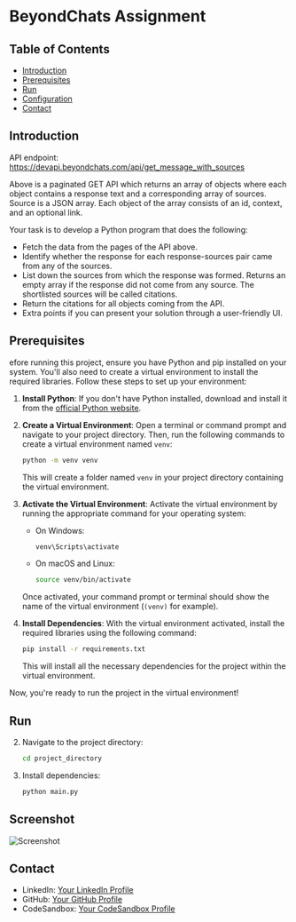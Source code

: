 # BeyondChats Assignment 

## Table of Contents

- [Introduction](#introduction)
- [Prerequisites](#prerequisites)
- [Run](#run)
- [Configuration](#configuration)
- [Contact](#contact)

## Introduction

API endpoint: https://devapi.beyondchats.com/api/get_message_with_sources

Above is a paginated GET API which returns an array of objects where each object contains a response text and a corresponding array of sources. Source is a JSON array. Each object of the array consists of an id, context, and an optional link.

Your task is to develop a Python program that does the following:

- Fetch the data from the pages of the API above.
- Identify whether the response for each response-sources pair came from any of the sources.
- List down the sources from which the response was formed. Returns an empty array if the response did not come from any source. The shortlisted sources will be called citations.
- Return the citations for all objects coming from the API. 
- Extra points if you can present your solution through a user-friendly UI.

## Prerequisites

efore running this project, ensure you have Python and pip installed on your system. You'll also need to create a virtual environment to install the required libraries. Follow these steps to set up your environment:

1. **Install Python**: If you don't have Python installed, download and install it from the [official Python website](https://www.python.org/).

2. **Create a Virtual Environment**: Open a terminal or command prompt and navigate to your project directory. Then, run the following commands to create a virtual environment named `venv`:

    ```bash
    python -m venv venv
    ```

    This will create a folder named `venv` in your project directory containing the virtual environment.

3. **Activate the Virtual Environment**: Activate the virtual environment by running the appropriate command for your operating system:

    - On Windows:

        ```bash
        venv\Scripts\activate
        ```

    - On macOS and Linux:

        ```bash
        source venv/bin/activate
        ```

    Once activated, your command prompt or terminal should show the name of the virtual environment (`(venv)` for example).

4. **Install Dependencies**: With the virtual environment activated, install the required libraries using the following command:

    ```bash
    pip install -r requirements.txt
    ```

    This will install all the necessary dependencies for the project within the virtual environment.

Now, you're ready to run the project in the virtual environment!


## Run

2. Navigate to the project directory:

    ```bash
    cd project_directory
    ```

3. Install dependencies:

    ```bash
    python main.py
    ```
## Screenshot

![Screenshot](path/to/your/screenshot.png)

## Contact

- LinkedIn: [Your LinkedIn Profile](https://www.linkedin.com/in/priyanshu-sarkars-d07m08y1995/)
- GitHub: [Your GitHub Profile](https://github.com/SarkarPriyanshu)
- CodeSandbox: [Your CodeSandbox Profile](https://codesandbox.io/u/SarkarPriyanshu)

